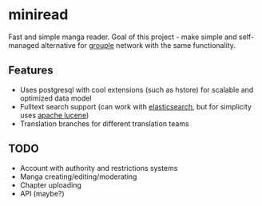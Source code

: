 # miniread

Fast and simple manga reader. Goal of this project - make simple and self-managed alternative for [grouple](https://grouple.co) network with the same functionality.

## Features

* Uses postgresql with cool extensions (such as hstore) for scalable and optimized data model
* Fulltext search support (can work with [elasticsearch](https://www.elastic.co), but for simplicity uses [apache lucene](https://lucene.apache.org/))
* Translation branches for different translation teams

## TODO

* Account with authority and restrictions systems
* Manga creating/editing/moderating
* Chapter uploading
* API (maybe?)
